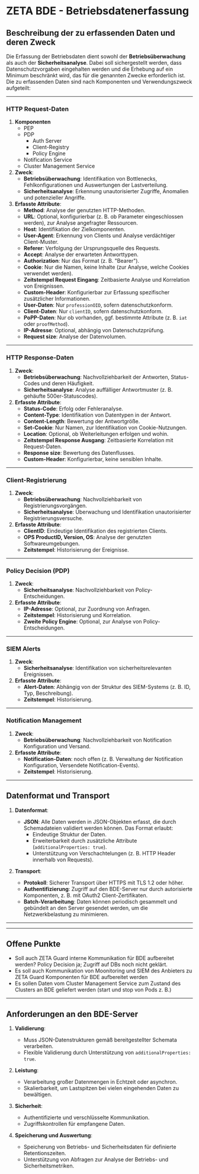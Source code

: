 # ZETA BDE - Betriebsdatenerfassung

## Beschreibung der zu erfassenden Daten und deren Zweck

Die Erfassung der Betriebsdaten dient sowohl der **Betriebsüberwachung** als auch der **Sicherheitsanalyse**. Dabei soll sichergestellt werden, dass Datenschutzvorgaben eingehalten werden und die Erhebung auf ein Minimum beschränkt wird, das für die genannten Zwecke erforderlich ist. Die zu erfassenden Daten sind nach Komponenten und Verwendungszweck aufgeteilt:

---

### **HTTP Request-Daten**
1. **Komponenten**
   - PEP
   - PDP
     - Auth Server
     - Client-Registry
     - Policy Engine
   - Notification Service
   - Cluster Management Service
2. **Zweck**:
   - **Betriebsüberwachung**: Identifikation von Bottlenecks, Fehlkonfigurationen und Auswertungen der Lastverteilung.
   - **Sicherheitsanalyse**: Erkennung unautorisierter Zugriffe, Anomalien und potenzieller Angriffe.
3. **Erfasste Attribute**:
   - **Method**: Analyse der genutzten HTTP-Methoden.
   - **URL**: Optional, konfigurierbar (z. B. ob Parameter eingeschlossen werden), zur Analyse angefragter Ressourcen.
   - **Host**: Identifikation der Zielkomponenten.
   - **User-Agent**: Erkennung von Clients und Analyse verdächtiger Client-Muster.
   - **Referer**: Verfolgung der Ursprungsquelle des Requests.
   - **Accept**: Analyse der erwarteten Antworttypen.
   - **Authorization**: Nur das Format (z. B. "Bearer").
   - **Cookie**: Nur die Namen, keine Inhalte (zur Analyse, welche Cookies verwendet werden).
   - **Zeitstempel Request Eingang**: Zeitbasierte Analyse und Korrelation von Ereignissen.
   - **Custom-Header**: Konfigurierbar zur Erfassung spezifischer zusätzlicher Informationen.
   - **User-Daten**: Nur `professionOID`, sofern datenschutzkonform.
   - **Client-Daten**: Nur `clientID`, sofern datenschutzkonform.
   - **PoPP-Daten**: Nur ob vorhanden, ggf. bestimmte Attribute (z. B. `iat` oder `proofMethod`).
   - **IP-Adresse**: Optional, abhängig von Datenschutzprüfung.
   - **Request size**: Analyse der Datenvolumen.

---

### **HTTP Response-Daten**
1. **Zweck**:
   - **Betriebsüberwachung**: Nachvollziehbarkeit der Antworten, Status-Codes und deren Häufigkeit.
   - **Sicherheitsanalyse**: Analyse auffälliger Antwortmuster (z. B. gehäufte 500er-Statuscodes).
2. **Erfasste Attribute**:
   - **Status-Code**: Erfolg oder Fehleranalyse.
   - **Content-Type**: Identifikation von Datentypen in der Antwort.
   - **Content-Length**: Bewertung der Antwortgröße.
   - **Set-Cookie**: Nur Namen, zur Identifikation von Cookie-Nutzungen.
   - **Location**: Optional, ob Weiterleitungen erfolgen und wohin.
   - **Zeitstempel Response Ausgang**: Zeitbasierte Korrelation mit Request-Daten.
   - **Response size**: Bewertung des Datenflusses.
   - **Custom-Header**: Konfigurierbar, keine sensiblen Inhalte.

---

### **Client-Registrierung**
1. **Zweck**:
   - **Betriebsüberwachung**: Nachvollziehbarkeit von Registrierungsvorgängen.
   - **Sicherheitsanalyse**: Überwachung und Identifikation unautorisierter Registrierungsversuche.
2. **Erfasste Attribute**:
   - **ClientID**: Eindeutige Identifikation des registrierten Clients.
   - **OPS ProductID, Version, OS**: Analyse der genutzten Softwareumgebungen.
   - **Zeitstempel**: Historisierung der Ereignisse.

---

### **Policy Decision (PDP)**
1. **Zweck**:
   - **Sicherheitsanalyse**: Nachvollziehbarkeit von Policy-Entscheidungen.
2. **Erfasste Attribute**:
   - **IP-Adresse**: Optional, zur Zuordnung von Anfragen.
   - **Zeitstempel**: Historisierung und Korrelation.
   - **Zweite Policy Engine**: Optional, zur Analyse von Policy-Entscheidungen.

---

### **SIEM Alerts**
1. **Zweck**:
   - **Sicherheitsanalyse**: Identifikation von sicherheitsrelevanten Ereignissen.
2. **Erfasste Attribute**:
   - **Alert-Daten**: Abhängig von der Struktur des SIEM-Systems (z. B. ID, Typ, Beschreibung).
   - **Zeitstempel**: Historisierung.

---

### **Notification Management**
1. **Zweck**:
   - **Betriebsüberwachung**: Nachvollziehbarkeit von Notification Konfiguration und Versand.
2. **Erfasste Attribute**:
   - **Notification-Daten**: noch offen (z. B. Verwaltung der Notification Konfiguration, Versendete Notification-Events).
   - **Zeitstempel**: Historisierung.

---

## Datenformat und Transport

1. **Datenformat**:
   - **JSON**: Alle Daten werden in JSON-Objekten erfasst, die durch Schemadateien validiert werden können. Das Format erlaubt:
     - Eindeutige Struktur der Daten.
     - Erweiterbarkeit durch zusätzliche Attribute (`additionalProperties: true`).
     - Unterstützung von Verschachtelungen (z. B. HTTP Header innerhalb von Requests).

2. **Transport**:
   - **Protokoll**: Sicherer Transport über HTTPS mit TLS 1.2 oder höher.
   - **Authentifizierung**: Zugriff auf den BDE-Server nur durch autorisierte Komponenten, z. B. mit OAuth2 Client-Zertifikaten.
   - **Batch-Verarbeitung**: Daten können periodisch gesammelt und gebündelt an den Server gesendet werden, um die Netzwerkbelastung zu minimieren.

---

---

## Offene Punkte

- Soll auch ZETA Guard interne Kommunikation für BDE aufbereitet werden? Policy Decision ja; Zugriff auf DBs noch nicht geklärt.
- Es soll auch Kommunikation von Moonitoring und SIEM des Anbieters zu ZETA Guard Komponenten für BDE aufbereitet werden
- Es sollen Daten vom Cluster Management Service zum Zustand des Clusters an BDE geliefert werden (start und stop von Pods z. B.)

---

## Anforderungen an den BDE-Server

1. **Validierung**:
   - Muss JSON-Datenstrukturen gemäß bereitgestellter Schemata verarbeiten.
   - Flexible Validierung durch Unterstützung von `additionalProperties: true`.

2. **Leistung**:
   - Verarbeitung großer Datenmengen in Echtzeit oder asynchron.
   - Skalierbarkeit, um Lastspitzen bei vielen eingehenden Daten zu bewältigen.

3. **Sicherheit**:
   - Authentifizierte und verschlüsselte Kommunikation.
   - Zugriffskontrollen für empfangene Daten.

4. **Speicherung und Auswertung**:
   - Speicherung von Betriebs- und Sicherheitsdaten für definierte Retentionszeiten.
   - Unterstützung von Abfragen zur Analyse der Betriebs- und Sicherheitsmetriken.